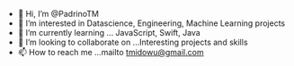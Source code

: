 - 👋 Hi, I’m @PadrinoTM
- 👀 I’m interested in Datascience, Engineering, Machine Learning projects
- 🌱 I’m currently learning ... JavaScript, Swift, Java
- 💞️ I’m looking to collaborate on ...Interesting projects and skills
- 📫 How to reach me ...mailto tmidowu@gmail.com 

<!---
PadrinoTM/PadrinoTM is a ✨ special ✨ repository because its `README.md` (this file) appears on your GitHub profile.
You can click the Preview link to take a look at your changes.
--->

